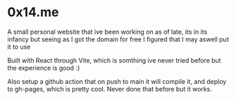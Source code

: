 

# 0x14.me

A small personal website that ive been working on as of late, its in its infancy but seeing as I got the domain for free I figured that I may aswell put it to use

Built with React through Vite, which is somthing ive never tried before but the experience is good :)

Also setup a github action that on push to main it will compile it, and deploy to gh-pages, which is pretty cool. Never done that before but it works. 
